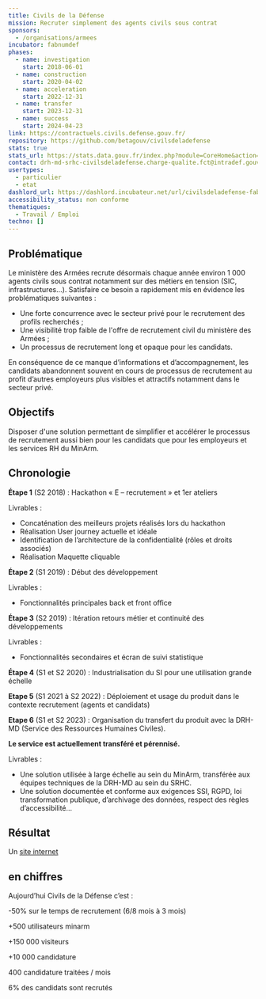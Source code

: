 ```yaml
---
title: Civils de la Défense
mission: Recruter simplement des agents civils sous contrat
sponsors:
  - /organisations/armees
incubator: fabnumdef
phases:
  - name: investigation
    start: 2018-06-01
  - name: construction
    start: 2020-04-02
  - name: acceleration
    start: 2022-12-31
  - name: transfer
    start: 2023-12-31
  - name: success
    start: 2024-04-23
link: https://contractuels.civils.defense.gouv.fr/
repository: https://github.com/betagouv/civilsdeladefense
stats: true
stats_url: https://stats.data.gouv.fr/index.php?module=CoreHome&action=index&idSite=75&period=day&date=yesterday
contact: drh-md-srhc-civilsdeladefense.charge-qualite.fct@intradef.gouv.fr
usertypes:
  - particulier
  - etat
dashlord_url: https://dashlord.incubateur.net/url/civilsdeladefense-fabnum-fr/
accessibility_status: non conforme
thematiques:
  - Travail / Emploi
techno: []
---
```

## Problématique  
Le ministère des Armées recrute désormais chaque année environ 1 000 agents civils sous contrat notamment sur des métiers en tension (SIC, infrastructures...). Satisfaire ce besoin a rapidement mis en évidence les problématiques suivantes :  
* Une forte concurrence avec le secteur privé pour le recrutement des profils recherchés ;
* Une visibilité trop faible de l'offre de recrutement civil du ministère des Armées ;
* Un processus de recrutement long et opaque pour les candidats.

En conséquence de ce manque d’informations et d’accompagnement, les candidats abandonnent souvent en cours de processus de recrutement au profit d’autres employeurs plus visibles et attractifs notamment dans le secteur privé.

## Objectifs    
Disposer d'une solution permettant de simplifier et accélérer le processus de recrutement aussi bien pour les candidats que pour les employeurs et les services RH du MinArm.


## Chronologie
__Étape 1__ (S2 2018) : Hackathon « E – recrutement » et 1er ateliers

Livrables :   
* Concaténation des meilleurs projets réalisés lors du hackathon     
* Réalisation User journey actuelle et idéale   
* Identification de l’architecture de la confidentialité (rôles et droits associés)   
* Réalisation Maquette cliquable    

__Étape 2__ (S1 2019) : Début des développement

Livrables :    
* Fonctionnalités principales back et front office   

__Étape 3__ (S2 2019) : Itération retours métier et continuité des développements

Livrables :
* Fonctionnalités secondaires et écran de suivi statistique   

__Étape 4__ (S1 et S2 2020) : Industrialisation du SI pour une utilisation grande échelle

**Etape 5** (S1 2021 à S2 2022) : Déploiement et usage du produit dans le contexte recrutement (agents et candidats)

**Etape 6** (S1 et S2 2023) : Organisation du transfert du produit avec la DRH-MD (Service des Ressources Humaines Civiles).

**Le service est actuellement transféré et pérennisé.**

Livrables :   
* Une solution utilisée à large échelle au sein du MinArm, transférée aux équipes techniques de la DRH-MD au sein du SRHC.
* Une solution documentée et conforme aux exigences SSI, RGPD, loi transformation publique, d’archivage des données, respect des règles d’accessibilité...

## Résultat
Un [site internet](https://contractuels.civils.defense.gouv.fr/)

## en chiffres
Aujourd’hui Civils de la Défense c’est :

-50% sur le temps de recrutement (6/8 mois à 3 mois)

+500 utilisateurs minarm

+150 000 visiteurs

+10 000 candidature

400 candidature traitées / mois

6% des candidats sont recrutés